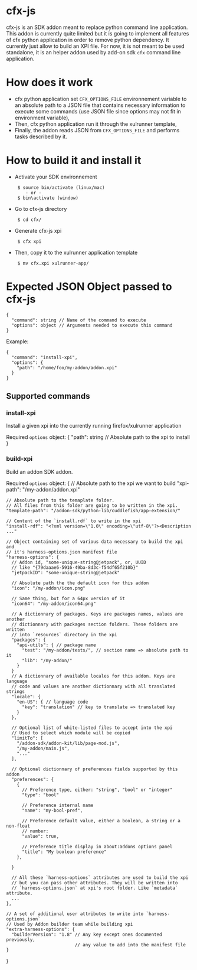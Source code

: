 # cfx-js

cfx-js is an SDK addon meant to replace python command line application.
This addon is currently quite limited but it is going to implement all features
of cfx python application in order to remove python dependency.
It currently just allow to build an XPI file.
For now, it is not meant to be used standalone, it is an helper addon used by
add-on sdk `cfx` command line application.


# How does it work

 * cfx python application set `CFX_OPTIONS_FILE` environnement variable to an
   absolute path to a JSON file that contains necessary information to execute
   some commands (use JSON file since options may not fit in environment
   variable),
 * Then, cfx python application run it through the xulrunner template,
 * Finally, the addon reads JSON from `CFX_OPTIONS_FILE` and performs tasks
   described by it.


# How to build it and install it

 * Activate your SDK environnement

        $ source bin/activate (linux/mac)
           - or -
        $ bin\activate (window)

 * Go to cfx-js directory

        $ cd cfx/

 * Generate cfx-js xpi

        $ cfx xpi

 * Then, copy it to the xulrunner application template

        $ mv cfx.xpi xulrunner-app/


# Expected JSON Object passed to cfx-js

    {
      "command": string // Name of the command to execute
      "options": object // Arguments needed to execute this command
    }

  Example:

    {
      "command": "install-xpi",
      "options": {
        "path": "/home/foo/my-addon/addon.xpi"
      }
    }

## Supported commands

### install-xpi

   Install a given xpi into the currently running firefox/xulrunner application

   Required `options` object:
   {
     "path": string // Absolute path to the xpi to install
   }

### build-xpi

  Build an addon SDK addon.

  Required `options` object:
  {
    // Absolute path to the xpi we want to build
    "xpi-path": "/my-addon/addon.xpi"

    // Absolute path to the temaplate folder.
    // All files from this folder are going to be written in the xpi.
    "template-path": "/addon-sdk/python-lib/cuddlefish/app-extension/"

    // Content of the `install.rdf` to write in the xpi
    "install-rdf": "<?xml version=\"1.0\" encoding=\"utf-8\"?><Description ..."

    // Object containing set of various data necessary to build the xpi and
    // it's harness-options.json manifest file
    "harness-options": {
      // Addon id, "some-unique-string@jetpack", or, UUID
      // like "{79daaae6-5916-49ba-8d3c-f54df65f210b}"
      "jetpackID": "some-unique-string@jetpack"

      // Absolute path the the default icon for this addon
      "icon": "/my-addon/icon.png"

      // Same thing, but for a 64px version of it
      "icon64": "/my-addon/icon64.png"

      // A dictionnary of packages. Keys are packages names, values are another
      // dictionnary with packages section folders. These folders are written
      // into `resources` directory in the xpi
      "packages": {
        "api-utils": { // package name
          "test": "/my-addon/tests/", // section name => absolute path to it
          "lib": "/my-addon/"
        }
      }
      // A dictionnary of available locales for this addon. Keys are language
      // code and values are another dictionnary with all translated strings
      "locale": {
        "en-US": { // language code
          "key": "translation" // key to translate => translated key
        }
      },

      // Optional list of white-listed files to accept into the xpi
      // Used to select which module will be copied
      "limitTo": [
        "/addon-sdk/addon-kit/lib/page-mod.js",
        "/my-addon/main.js",
        "..."
      ],

      // Optional dictionnary of preferences fields supported by this addon
      "preferences": {
        {
          // Preference type, either: "string", "bool" or "integer"
          "type": "bool"

          // Preference internal name
          "name": "my-bool-pref",

          // Preference default value, either a boolean, a string or a non-float
          // number:
          "value": true,

          // Preference title display in about:addons options panel
          "title": "My boolean preference"
        },

      }

      // All these `harness-options` attributes are used to build the xpi
      // but you can pass other attributes. They will be written into
      // `harness-options.json` at xpi's root folder. Like `metadata` attribute.
      ...
    },

    // A set of additional user attributes to write into `harness-options.json`
    // Used by Addon builder team while building xpi
    "extra-harness-options": {
      "builderVersion": "1.8" // Any key except ones documented previously,
                              // any value to add into the manifest file
    }
  }
